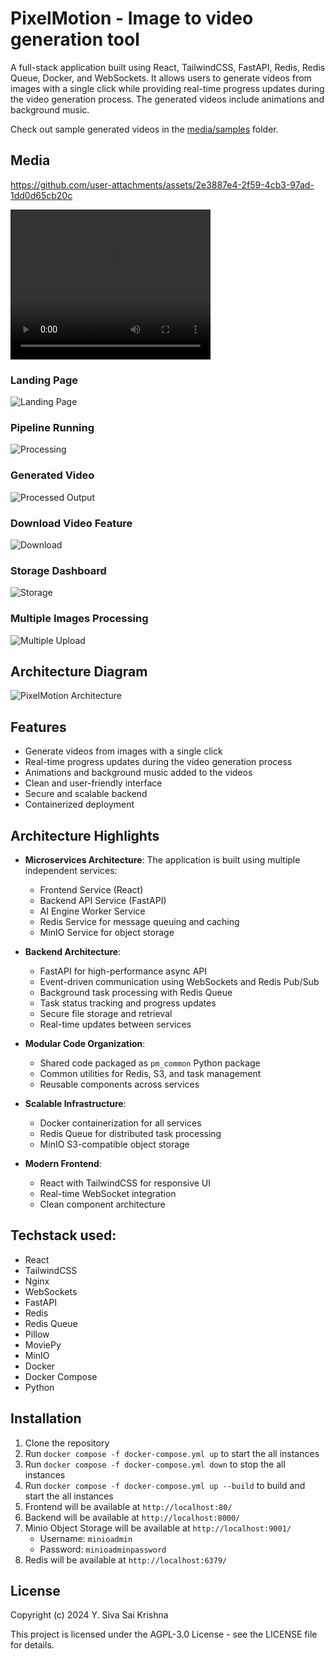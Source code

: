 # PixelMotion - Image to video generation tool
A full-stack application built using React, TailwindCSS, FastAPI, Redis, Redis Queue, Docker, and WebSockets. It allows users to generate videos from images with a single click while providing real-time progress updates during the video generation process. The generated videos include animations and background music.


Check out sample generated videos in the [media/samples](./media/samples) folder.

## Media


https://github.com/user-attachments/assets/2e3887e4-2f59-4cb3-97ad-1dd0d65cb20c


<video width="320" height="240" controls>
  <source src="./media/pixelmotion_demo.mp4" type="video/mp4">
</video>

### Landing Page

<img src="./media/pixelmotion-1-landing.JPG" alt="Landing Page"/>

### Pipeline Running
<img src="./media/pixelmotion-2-processing.JPG" alt="Processing"/>

### Generated Video
<img src="./media/pixelmotion-3-processed-output.JPG" alt="Processed Output"/>

### Download Video Feature
<img src="./media/pixelmotion-4-download.JPG" alt="Download"/>

### Storage Dashboard
<img src="./media/pixelmotion-5-storage.JPG" alt="Storage"/>

### Multiple Images Processing
<img src="./media/pixelmotion-6-multiple-upload.JPG" alt="Multiple Upload"/>



## Architecture Diagram

<img src="./media/pixelmotion-architecture.PNG" alt="PixelMotion Architecture"/>

## Features
- Generate videos from images with a single click
- Real-time progress updates during the video generation process
- Animations and background music added to the videos
- Clean and user-friendly interface
- Secure and scalable backend
- Containerized deployment

## Architecture Highlights
- **Microservices Architecture**: The application is built using multiple independent services:
  - Frontend Service (React)
  - Backend API Service (FastAPI)
  - AI Engine Worker Service
  - Redis Service for message queuing and caching
  - MinIO Service for object storage
  
- **Backend Architecture**:
  - FastAPI for high-performance async API
  - Event-driven communication using WebSockets and Redis Pub/Sub
  - Background task processing with Redis Queue
  - Task status tracking and progress updates
  - Secure file storage and retrieval
  - Real-time updates between services

- **Modular Code Organization**:
  - Shared code packaged as `pm_common` Python package
  - Common utilities for Redis, S3, and task management
  - Reusable components across services

- **Scalable Infrastructure**:
  - Docker containerization for all services
  - Redis Queue for distributed task processing
  - MinIO S3-compatible object storage

- **Modern Frontend**:
  - React with TailwindCSS for responsive UI
  - Real-time WebSocket integration
  - Clean component architecture


## Techstack used: 
- React
- TailwindCSS
- Nginx
- WebSockets
- FastAPI
- Redis
- Redis Queue
- Pillow
- MoviePy
- MinIO
- Docker
- Docker Compose
- Python

## Installation
1. Clone the repository
2. Run `docker compose -f docker-compose.yml up` to start the all instances
3. Run `docker compose -f docker-compose.yml down` to stop the all instances
4. Run `docker compose -f docker-compose.yml up --build` to build and start the all instances
5. Frontend will be available at `http://localhost:80/`
6. Backend will be available at `http://localhost:8000/`
7. Minio Object Storage will be available at `http://localhost:9001/`
   - Username: `minioadmin`
   - Password: `minioadminpassword`
8. Redis will be available at `http://localhost:6379/`


## License
Copyright (c) 2024 Y. Siva Sai Krishna

This project is licensed under the AGPL-3.0 License - see the LICENSE file for details.
